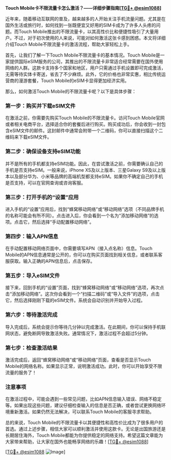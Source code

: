 **Touch Mobile卡不限流量卡怎么激活？——详细步骤指南[[TG💪+ @esim1088](https://t.me/s/esim1088)]**

近年来，随着移动互联网的普及，越来越多的人开始关注手机流量问题。尤其是在国外生活或旅行时，如何找到一张既便宜又好用的SIM卡成为了许多人头疼的问题。而Touch Mobile推出的不限流量卡，以其高性价比和便捷性吸引了大量用户。不过，对于初次使用的人来说，可能对如何激活这张卡感到困惑。本文将详细介绍Touch Mobile不限流量卡的激活流程，帮助大家轻松上手。

首先，让我们了解一下Touch Mobile不限流量卡的基本情况。Touch Mobile是一家提供国际eSIM服务的公司，其推出的不限流量卡非常适合经常需要在国外使用网络的人群。这款卡支持多个国家和地区，用户只需通过手机设置即可完成激活，无需等待实体卡寄送，省去了不少麻烦。此外，它的价格也非常实惠，相比传统运营商的漫游套餐，Touch Mobile的eSIM卡显得更加经济实用。

那么，如何激活Touch Mobile的不限流量卡呢？以下是具体步骤：

### **第一步：购买并下载eSIM文件**
在激活之前，你需要先购买Touch Mobile的不限流量卡。访问Touch Mobile官网或者相关电商平台，选择适合你的套餐后进行购买。购买成功后，你会收到一封包含eSIM文件的邮件。这封邮件中通常会附带一个二维码，你可以直接扫描这个二维码来下载eSIM文件。

### **第二步：确保设备支持eSIM功能**
并不是所有的手机都支持eSIM功能。因此，在尝试激活之前，你需要确认自己的手机是否支持eSIM。一般来说，iPhone XS及以上版本、三星Galaxy S9及以上版本以及部分华为、小米等品牌的高端机型都支持eSIM。如果你不确定自己的手机是否支持，可以在官网查询或咨询客服。

### **第三步：打开手机的“设置”应用**
进入手机的“设置”应用后，找到“蜂窝移动网络”或“移动网络”选项（不同品牌手机的名称可能会有所不同）。点击进入后，你会看到一个名为“添加移动网络”的选项。点击它，然后选择“手动配置移动网络”。

### **第四步：输入APN信息**
在手动配置移动网络页面中，你需要填写APN（接入点名称）信息。Touch Mobile的APN信息通常是公开的，你可以在购买页面找到相关信息，或者联系客服获取。输入正确的APN信息后，点击保存。

### **第五步：导入eSIM文件**
接下来，回到手机的“设置”页面，找到“蜂窝移动网络”或“移动网络”选项，再次点击“添加移动网络”。这次你会看到一个“扫描二维码”或“导入文件”的选项，点击它，然后选择刚刚下载的eSIM文件。系统会自动识别并开始导入过程。

### **第六步：等待激活完成**
导入完成后，系统会提示你等待几分钟以完成激活。在此期间，你可以保持手机联网状态，避免断网导致激活失败。通常情况下，激活过程不会超过5分钟。

### **第七步：检查激活结果**
激活完成后，返回“蜂窝移动网络”或“移动网络”页面，查看是否显示Touch Mobile的网络名称。如果显示正常，说明激活成功。此时，你可以开始享受不限流量的服务了！

### **注意事项**
在激活过程中，可能会遇到一些常见问题，比如APN信息输入错误、网络不稳定等。如果出现这些问题，建议仔细检查输入的信息是否正确，或者尝试更换网络环境重新激活。如果仍然无法解决，可以联系Touch Mobile的客服寻求帮助。

总的来说，Touch Mobile的不限流量卡以其便捷性和高性价比成为了很多用户的首选。通过上述步骤，相信大家可以顺利激活并使用这款卡。无论是出国旅游还是长期居住海外，Touch Mobile都能为你提供稳定的网络支持。希望这篇文章能为大家带来帮助，让大家在国外也能畅享网络的乐趣！[[TG💪+ @esim1088](https://t.me/s/esim1088)]

[[TG💪+ @esim1088](https://t.me/s/esim1088) ![Image](https://i.postimg.cc/4NQfJmqS/Snipaste-2025-05-13-00-14-12.png)]